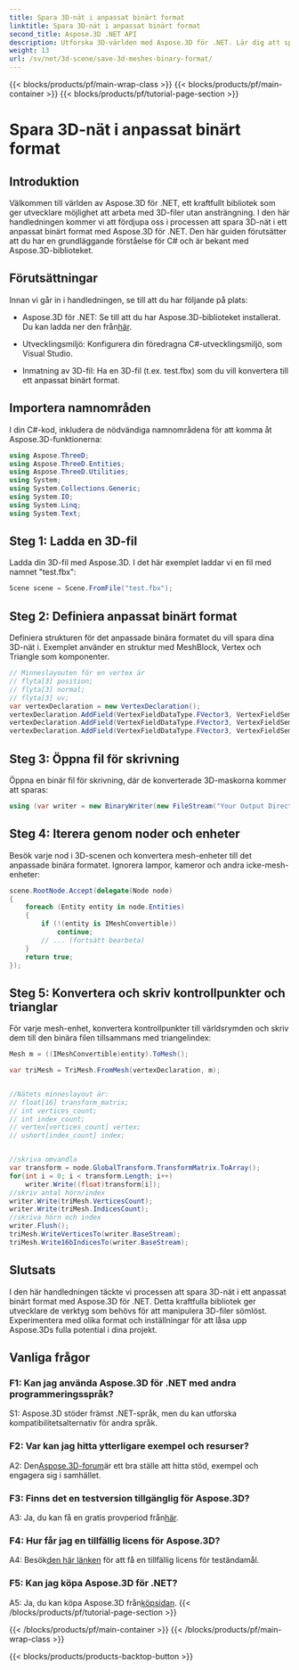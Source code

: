 ```yaml
---
title: Spara 3D-nät i anpassat binärt format
linktitle: Spara 3D-nät i anpassat binärt format
second_title: Aspose.3D .NET API
description: Utforska 3D-världen med Aspose.3D för .NET. Lär dig att spara maskor i anpassat binärt format.
weight: 13
url: /sv/net/3d-scene/save-3d-meshes-binary-format/
---
```


{{< blocks/products/pf/main-wrap-class >}}
{{< blocks/products/pf/main-container >}}
{{< blocks/products/pf/tutorial-page-section >}}

# Spara 3D-nät i anpassat binärt format

## Introduktion

Välkommen till världen av Aspose.3D för .NET, ett kraftfullt bibliotek som ger utvecklare möjlighet att arbeta med 3D-filer utan ansträngning. I den här handledningen kommer vi att fördjupa oss i processen att spara 3D-nät i ett anpassat binärt format med Aspose.3D för .NET. Den här guiden förutsätter att du har en grundläggande förståelse för C# och är bekant med Aspose.3D-biblioteket.

## Förutsättningar

Innan vi går in i handledningen, se till att du har följande på plats:

-  Aspose.3D för .NET: Se till att du har Aspose.3D-biblioteket installerat. Du kan ladda ner den från[här](https://releases.aspose.com/3d/net/).

- Utvecklingsmiljö: Konfigurera din föredragna C#-utvecklingsmiljö, som Visual Studio.

- Inmatning av 3D-fil: Ha en 3D-fil (t.ex. test.fbx) som du vill konvertera till ett anpassat binärt format.

## Importera namnområden

I din C#-kod, inkludera de nödvändiga namnområdena för att komma åt Aspose.3D-funktionerna:

```csharp
using Aspose.ThreeD;
using Aspose.ThreeD.Entities;
using Aspose.ThreeD.Utilities;
using System;
using System.Collections.Generic;
using System.IO;
using System.Linq;
using System.Text;
```

## Steg 1: Ladda en 3D-fil

Ladda din 3D-fil med Aspose.3D. I det här exemplet laddar vi en fil med namnet "test.fbx":

```csharp
Scene scene = Scene.FromFile("test.fbx");
```

## Steg 2: Definiera anpassat binärt format

Definiera strukturen för det anpassade binära formatet du vill spara dina 3D-nät i. Exemplet använder en struktur med MeshBlock, Vertex och Triangle som komponenter.

```csharp
// Minneslayouten för en vertex är
// flyta[3] position;
// flyta[3] normal;
// flyta[3] uv;
var vertexDeclaration = new VertexDeclaration();
vertexDeclaration.AddField(VertexFieldDataType.FVector3, VertexFieldSemantic.Position);
vertexDeclaration.AddField(VertexFieldDataType.FVector3, VertexFieldSemantic.Normal);
vertexDeclaration.AddField(VertexFieldDataType.FVector3, VertexFieldSemantic.UV);

```

## Steg 3: Öppna fil för skrivning

Öppna en binär fil för skrivning, där de konverterade 3D-maskorna kommer att sparas:

```csharp
using (var writer = new BinaryWriter(new FileStream("Your Output Directory" + "Save3DMeshesInCustomBinaryFormat_out", FileMode.Create, FileAccess.Write)))
```

## Steg 4: Iterera genom noder och enheter

Besök varje nod i 3D-scenen och konvertera mesh-enheter till det anpassade binära formatet. Ignorera lampor, kameror och andra icke-mesh-enheter:

```csharp
scene.RootNode.Accept(delegate(Node node)
{
    foreach (Entity entity in node.Entities)
    {
        if (!(entity is IMeshConvertible))
            continue;
        // ... (fortsätt bearbeta)
    }
    return true;
});
```

## Steg 5: Konvertera och skriv kontrollpunkter och trianglar

För varje mesh-enhet, konvertera kontrollpunkter till världsrymden och skriv dem till den binära filen tillsammans med triangelindex:

```csharp
Mesh m = ((IMeshConvertible)entity).ToMesh();

var triMesh = TriMesh.FromMesh(vertexDeclaration, m);


//Nätets minneslayout är:
// float[16] transform_matrix;
// int vertices_count;
// int index_count;
// vertex[vertices_count] vertex;
// ushort[index_count] index;


//skriva omvandla
var transform = node.GlobalTransform.TransformMatrix.ToArray();
for(int i = 0; i < transform.Length; i++)
    writer.Write((float)transform[i]);
//skriv antal hörn/index
writer.Write(triMesh.VerticesCount);
writer.Write(triMesh.IndicesCount);
//skriva hörn och index
writer.Flush();
triMesh.WriteVerticesTo(writer.BaseStream);
triMesh.Write16bIndicesTo(writer.BaseStream);

```

## Slutsats

I den här handledningen täckte vi processen att spara 3D-nät i ett anpassat binärt format med Aspose.3D för .NET. Detta kraftfulla bibliotek ger utvecklare de verktyg som behövs för att manipulera 3D-filer sömlöst. Experimentera med olika format och inställningar för att låsa upp Aspose.3Ds fulla potential i dina projekt.

## Vanliga frågor

### F1: Kan jag använda Aspose.3D för .NET med andra programmeringsspråk?

S1: Aspose.3D stöder främst .NET-språk, men du kan utforska kompatibilitetsalternativ för andra språk.

### F2: Var kan jag hitta ytterligare exempel och resurser?

 A2: Den[Aspose.3D-forum](https://forum.aspose.com/c/3d/18)är ett bra ställe att hitta stöd, exempel och engagera sig i samhället.

### F3: Finns det en testversion tillgänglig för Aspose.3D?

 A3: Ja, du kan få en gratis provperiod från[här](https://releases.aspose.com/).

### F4: Hur får jag en tillfällig licens för Aspose.3D?

 A4: Besök[den här länken](https://purchase.aspose.com/temporary-license/) för att få en tillfällig licens för teständamål.

### F5: Kan jag köpa Aspose.3D för .NET?

 A5: Ja, du kan köpa Aspose.3D från[köpsidan](https://purchase.aspose.com/buy).
{{< /blocks/products/pf/tutorial-page-section >}}

{{< /blocks/products/pf/main-container >}}
{{< /blocks/products/pf/main-wrap-class >}}

{{< blocks/products/products-backtop-button >}}
